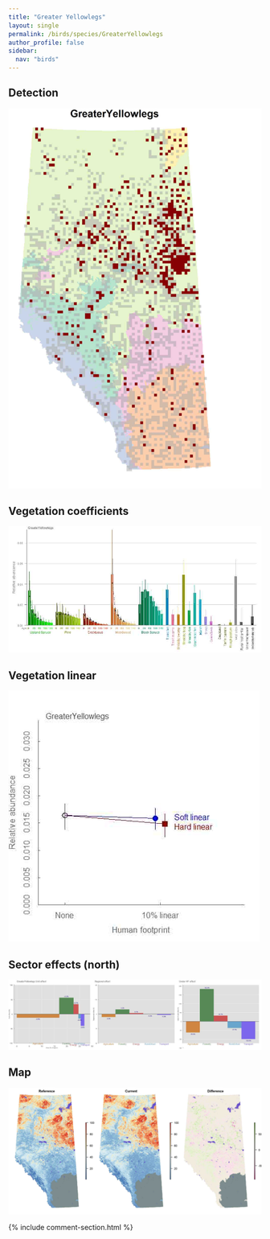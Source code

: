 ```yaml
---
title: "Greater Yellowlegs"
layout: single
permalink: /birds/species/GreaterYellowlegs
author_profile: false
sidebar:
  nav: "birds"
---
```


<h2>Detection</h2>

![](/assets/images/birds/GreaterYellowlegs/det.jpg)

<h2>Vegetation coefficients</h2>

![](/assets/images/birds/GreaterYellowlegs/veghf.jpg)

<h2>Vegetation linear</h2>

![](/assets/images/birds/GreaterYellowlegs/lin-north.jpg)

<h2>Sector effects (north)</h2>

![](/assets/images/birds/GreaterYellowlegs/sector-north.jpg)

<h2>Map</h2>

![](/assets/images/birds/GreaterYellowlegs/map.jpg)

{% include comment-section.html %}
